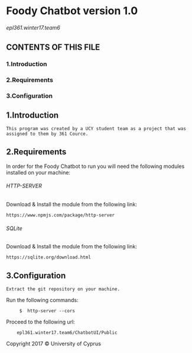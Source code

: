 
# Foody Chatbot version 1.0
###### epl361.winter17.team6

 CONTENTS OF THIS FILE
---------------------

  ### 1.Introduction
  ### 2.Requirements
  ### 3.Configuration



 ## 1.Introduction
    This program was created by a UCY student team as a project that was assigned to them by 361 Cource.


 ## 2.Requirements
   In order for the Foody Chatbot to run you will need the following modules installed on your machine:
   
      
  ###### HTTP-SERVER
   Download & Install the module from the following link:

    https://www.npmjs.com/package/http-server
         

    
  ###### SQLite
   Download & Install the module from the following link:
         
    https://sqlite.org/download.html
    

 ## 3.Configuration
    Extract the git repository on your machine.
   Run the following commands: 
   
         $  http-server --cors
   Proceed to the following url: 
   
        epl361.winter17.team6/ChatbotUI/Public


Copyright 2017  © University of Cyprus